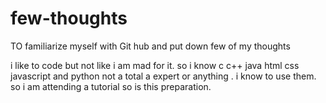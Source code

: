 # few-thoughts
TO familiarize myself with Git hub and put down few of my thoughts

i like to code but not like i am mad for it.
so i know c c++ java html css javascript and python
not a total a expert or anything . i know to use them.
so i am attending a tutorial so is this preparation.

